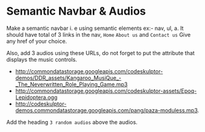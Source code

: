 # Semantic Navbar & Audios

Make a semantic navbar i. e using semantic elements ex:- nav, ul, a.
It should have total of 3 links in the nav, `Home` `About us` and `Contact us`
Give any href of your choice.

Also, add 3 audios using these URLs, do not forget to put the attribute that displays the music controls.
   
- http://commondatastorage.googleapis.com/codeskulptor-demos/DDR_assets/Kangaroo_MusiQue_-_The_Neverwritten_Role_Playing_Game.mp3
- http://commondatastorage.googleapis.com/codeskulptor-assets/Epoq-Lepidoptera.ogg
- http://codeskulptor-demos.commondatastorage.googleapis.com/pang/paza-moduless.mp3.


Add the heading `3 random audios` above the audios.
